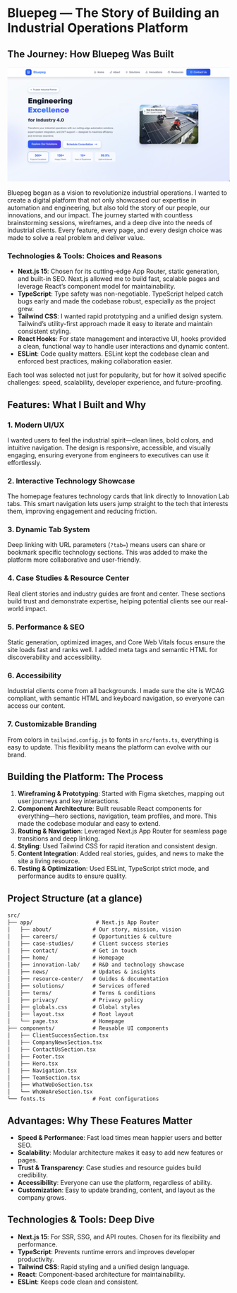 # Bluepeg — The Story of Building an Industrial Operations Platform

## The Journey: How Bluepeg Was Built
![Bluepeg](public/bluepeg.png)

Bluepeg began as a vision to revolutionize industrial operations. I wanted to create a digital platform that not only showcased our expertise in automation and engineering, but also told the story of our people, our innovations, and our impact. The journey started with countless brainstorming sessions, wireframes, and a deep dive into the needs of industrial clients. Every feature, every page, and every design choice was made to solve a real problem and deliver value.

### Technologies & Tools: Choices and Reasons

- **Next.js 15**: Chosen for its cutting-edge App Router, static generation, and built-in SEO. Next.js allowed me to build fast, scalable pages and leverage React’s component model for maintainability.
- **TypeScript**: Type safety was non-negotiable. TypeScript helped catch bugs early and made the codebase robust, especially as the project grew.
- **Tailwind CSS**: I wanted rapid prototyping and a unified design system. Tailwind’s utility-first approach made it easy to iterate and maintain consistent styling.
- **React Hooks**: For state management and interactive UI, hooks provided a clean, functional way to handle user interactions and dynamic content.
- **ESLint**: Code quality matters. ESLint kept the codebase clean and enforced best practices, making collaboration easier.

Each tool was selected not just for popularity, but for how it solved specific challenges: speed, scalability, developer experience, and future-proofing.

## Features: What I Built and Why

### 1. **Modern UI/UX**
I wanted users to feel the industrial spirit—clean lines, bold colors, and intuitive navigation. The design is responsive, accessible, and visually engaging, ensuring everyone from engineers to executives can use it effortlessly.

### 2. **Interactive Technology Showcase**
The homepage features technology cards that link directly to Innovation Lab tabs. This smart navigation lets users jump straight to the tech that interests them, improving engagement and reducing friction.

### 3. **Dynamic Tab System**
Deep linking with URL parameters (`?tab=`) means users can share or bookmark specific technology sections. This was added to make the platform more collaborative and user-friendly.

### 4. **Case Studies & Resource Center**
Real client stories and industry guides are front and center. These sections build trust and demonstrate expertise, helping potential clients see our real-world impact.

### 5. **Performance & SEO**
Static generation, optimized images, and Core Web Vitals focus ensure the site loads fast and ranks well. I added meta tags and semantic HTML for discoverability and accessibility.

### 6. **Accessibility**
Industrial clients come from all backgrounds. I made sure the site is WCAG compliant, with semantic HTML and keyboard navigation, so everyone can access our content.

### 7. **Customizable Branding**
From colors in `tailwind.config.js` to fonts in `src/fonts.ts`, everything is easy to update. This flexibility means the platform can evolve with our brand.

## Building the Platform: The Process

1. **Wireframing & Prototyping**: Started with Figma sketches, mapping out user journeys and key interactions.
2. **Component Architecture**: Built reusable React components for everything—hero sections, navigation, team profiles, and more. This made the codebase modular and easy to extend.
3. **Routing & Navigation**: Leveraged Next.js App Router for seamless page transitions and deep linking.
4. **Styling**: Used Tailwind CSS for rapid iteration and consistent design.
5. **Content Integration**: Added real stories, guides, and news to make the site a living resource.
6. **Testing & Optimization**: Used ESLint, TypeScript strict mode, and performance audits to ensure quality.

## Project Structure (at a glance)

```
src/
├── app/                    # Next.js App Router
│   ├── about/             # Our story, mission, vision
│   ├── careers/           # Opportunities & culture
│   ├── case-studies/      # Client success stories
│   ├── contact/           # Get in touch
│   ├── home/              # Homepage
│   ├── innovation-lab/    # R&D and technology showcase
│   ├── news/              # Updates & insights
│   ├── resource-center/   # Guides & documentation
│   ├── solutions/         # Services offered
│   ├── terms/             # Terms & conditions
│   ├── privacy/           # Privacy policy
│   ├── globals.css        # Global styles
│   ├── layout.tsx         # Root layout
│   └── page.tsx           # Homepage
├── components/            # Reusable UI components
│   ├── ClientSuccessSection.tsx
│   ├── CompanyNewsSection.tsx
│   ├── ContactUsSection.tsx
│   ├── Footer.tsx
│   ├── Hero.tsx
│   ├── Navigation.tsx
│   ├── TeamSection.tsx
│   ├── WhatWeDoSection.tsx
│   └── WhoWeAreSection.tsx
└── fonts.ts               # Font configurations
```

## Advantages: Why These Features Matter

- **Speed & Performance**: Fast load times mean happier users and better SEO.
- **Scalability**: Modular architecture makes it easy to add new features or pages.
- **Trust & Transparency**: Case studies and resource guides build credibility.
- **Accessibility**: Everyone can use the platform, regardless of ability.
- **Customization**: Easy to update branding, content, and layout as the company grows.

## Technologies & Tools: Deep Dive

- **Next.js 15**: For SSR, SSG, and API routes. Chosen for its flexibility and performance.
- **TypeScript**: Prevents runtime errors and improves developer productivity.
- **Tailwind CSS**: Rapid styling and a unified design language.
- **React**: Component-based architecture for maintainability.
- **ESLint**: Keeps code clean and consistent.



